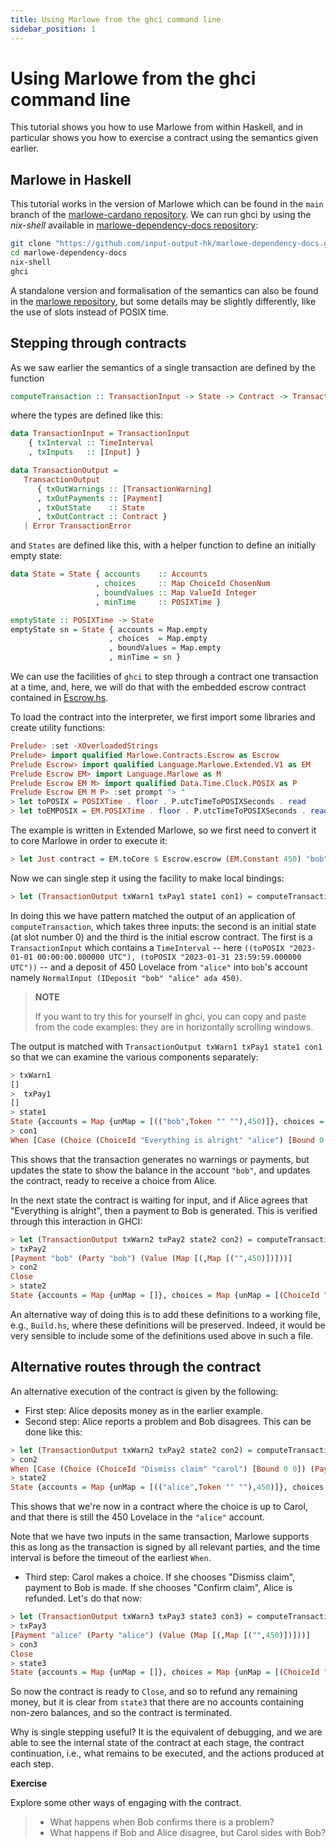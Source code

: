 ```yaml
---
title: Using Marlowe from the ghci command line
sidebar_position: 1
---
```


# Using Marlowe from the ghci command line

This tutorial shows you how to use Marlowe from within Haskell, and in
particular shows you how to exercise a contract using the semantics given
earlier.

## Marlowe in Haskell

This tutorial works in the version of Marlowe which can be found in the
`main` branch of the [marlowe-cardano
repository](https://github.com/input-output-hk/marlowe-cardano). We can
run ghci by using the *nix-shell* available in 
[marlowe-dependency-docs
repository](https://github.com/input-output-hk/marlowe-dependency-docs):

``` bash
git clone "https://github.com/input-output-hk/marlowe-dependency-docs.git"
cd marlowe-dependency-docs
nix-shell
ghci
```

A standalone version and formalisation of the semantics can also be
found in the [marlowe
repository](https://github.com/input-output-hk/marlowe), but some
details may be slightly differently, like the use of slots instead of
POSIX time.

## Stepping through contracts

As we saw earlier the semantics of a single transaction are defined by
the function

``` haskell
computeTransaction :: TransactionInput -> State -> Contract -> TransactionOutput
```

where the types are defined like this:

``` haskell
data TransactionInput = TransactionInput
    { txInterval :: TimeInterval
    , txInputs   :: [Input] }

data TransactionOutput =
   TransactionOutput
      { txOutWarnings :: [TransactionWarning]
      , txOutPayments :: [Payment]
      , txOutState    :: State
      , txOutContract :: Contract }
   | Error TransactionError
```

and `States` are defined like this, with a helper function to define an
initially empty state:

``` haskell
data State = State { accounts    :: Accounts
                   , choices     :: Map ChoiceId ChosenNum
                   , boundValues :: Map ValueId Integer
                   , minTime     :: POSIXTime }

emptyState :: POSIXTime -> State
emptyState sn = State { accounts = Map.empty
                      , choices  = Map.empty
                      , boundValues = Map.empty
                      , minTime = sn }
```

We can use the facilities of `ghci` to step through a contract one
transaction at a time, and, here, we will do that with the embedded
escrow contract contained in
[Escrow.hs](https://github.com/input-output-hk/marlowe-cardano/blob/main/marlowe-contracts/src/Marlowe/Contracts/Escrow.hs).

To load the contract into the interpreter, we first import some libraries
and create utility functions:

``` haskell
Prelude> :set -XOverloadedStrings
Prelude> import qualified Marlowe.Contracts.Escrow as Escrow
Prelude Escrow> import qualified Language.Marlowe.Extended.V1 as EM
Prelude Escrow EM> import Language.Marlowe as M
Prelude Escrow EM M> import qualified Data.Time.Clock.POSIX as P
Prelude Escrow EM M P> :set prompt "> "
> let toPOSIX = POSIXTime . floor . P.utcTimeToPOSIXSeconds . read
> let toEMPOSIX = EM.POSIXTime . floor . P.utcTimeToPOSIXSeconds . read
```

The example is written in Extended Marlowe, so we first need to convert
it to core Marlowe in order to execute it:

``` haskell
> let Just contract = EM.toCore $ Escrow.escrow (EM.Constant 450) "bob" "alice" "carol" (toEMPOSIX "2023-02-01 00:00:00.000000 UTC") (toEMPOSIX "2023-03-01 00:00:00.000000 UTC") (toEMPOSIX "2023-04-01 00:00:00.000000 UTC") (toEMPOSIX "2023-05-01 00:00:00.000000 UTC") :: Maybe Contract
```

Now we can single step it using the facility to make local bindings:

``` haskell
> let (TransactionOutput txWarn1 txPay1 state1 con1) = computeTransaction (TransactionInput (toPOSIX "2023-01-01 00:00:00.000000 UTC", toPOSIX "2023-01-31 23:59:59.000000 UTC") [NormalInput (IDeposit "bob" "alice" ada 450)]) (emptyState 0) contract
```

In doing this we have pattern matched the output of an application of
`computeTransaction`, which takes three inputs: the second is an initial
state (at slot number 0) and the third is the initial escrow contract.
The first is a `TransactionInput` which contains a `TimeInterval`
-- here
`((toPOSIX "2023-01-01 00:00:00.000000 UTC"), (toPOSIX "2023-01-31 23:59:59.000000 UTC"))`
-- and a deposit of 450 Lovelace from `"alice"` into `bob`'s account
namely `NormalInput (IDeposit "bob" "alice" ada 450)`.

> **NOTE** 
> 
> If you want to try this for yourself in ghci, you can copy and paste
> from the code examples: they are in horizontally scrolling windows.

The output is matched with
`TransactionOutput txWarn1 txPay1 state1 con1` so that we can examine
the various components separately:

``` haskell
> txWarn1
[]
>  txPay1
[]
> state1
State {accounts = Map {unMap = [(("bob",Token "" ""),450)]}, choices = Map {unMap = []}, boundValues = Map {unMap = []}, minTime = POSIXTime {getPOSIXTime = 1672531200}}
> con1
When [Case (Choice (ChoiceId "Everything is alright" "alice") [Bound 0 0]) Close,Case (Choice (ChoiceId "Report problem" "alice") [Bound 1 1]) (Pay "bob" (Account "alice") (Token "" "") (Constant 450) (When [Case (Choice (ChoiceId "Confirm problem" "bob") [Bound 1 1]) Close,Case (Choice (ChoiceId "Dispute problem" "bob") [Bound 0 0]) (When [Case (Choice (ChoiceId "Dismiss claim" "carol") [Bound 0 0]) (Pay "alice" (Account "bob") (Token "" "") (Constant 450) Close),Case (Choice (ChoiceId "Confirm claim" "carol") [Bound 1 1]) Close] (POSIXTime {getPOSIXTime = 1682899200}) Close)] (POSIXTime {getPOSIXTime = 1680307200}) Close))] (POSIXTime {getPOSIXTime = 1677628800}) Close
```

This shows that the transaction generates no warnings or payments, but
updates the state to show the balance in the account `"bob"`, and
updates the contract, ready to receive a choice from Alice.

In the next state the contract is waiting for input, and if Alice agrees
that "Everything is alright", then a payment to Bob is generated. This
is verified through this interaction in GHCI:

``` haskell
> let (TransactionOutput txWarn2 txPay2 state2 con2) = computeTransaction (TransactionInput (toPOSIX "2023-02-01 00:00:00.000000 UTC", toPOSIX "2023-02-28 23:59:59.000000 UTC") [NormalInput (IChoice (ChoiceId "Everything is alright" "alice") 0)]) state1 con1
> txPay2
[Payment "bob" (Party "bob") (Value (Map [(,Map [("",450)])]))]
> con2
Close
> state2
State {accounts = Map {unMap = []}, choices = Map {unMap = [(ChoiceId "Everything is alright" "alice",0)]}, boundValues = Map {unMap = []}, minTime = POSIXTime {getPOSIXTime = 1675209600}}
```

An alternative way of doing this is to add these definitions to a
working file, e.g., `Build.hs`, where these definitions will be
preserved. Indeed, it would be very sensible to include some of the
definitions used above in such a file.

## Alternative routes through the contract

An alternative execution of the contract is given by the following: 

-   First step: Alice deposits money as in the earlier example.
-   Second step: Alice reports a problem and Bob disagrees. This can be
    done like this:

``` haskell
> let (TransactionOutput txWarn2 txPay2 state2 con2) = computeTransaction (TransactionInput (toPOSIX "2023-02-01 00:00:00.000000 UTC", toPOSIX "2023-02-28 23:59:59.000000 UTC") [NormalInput (IChoice (ChoiceId "Report problem" "alice") 1), NormalInput (IChoice (ChoiceId "Dispute problem" "bob") 0)]) state1 con1
> con2
When [Case (Choice (ChoiceId "Dismiss claim" "carol") [Bound 0 0]) (Pay "alice" (Account "bob") (Token "" "") (Constant 450) Close),Case (Choice (ChoiceId "Confirm claim" "carol") [Bound 1 1]) Close] (POSIXTime {getPOSIXTime = 1682899200}) Close
> state2
State {accounts = Map {unMap = [(("alice",Token "" ""),450)]}, choices = Map {unMap = [(ChoiceId "Report problem" "alice",1),(ChoiceId "Dispute problem" "bob",0)]}, boundValues = Map {unMap = []}, minTime = POSIXTime {getPOSIXTime = 1675209600}}
```

This shows that we're now in a contract where the choice is up to
Carol, and that there is still the 450 Lovelace in the `"alice"`
account.

Note that we have two inputs in the same transaction, Marlowe supports
this as long as the transaction is signed by all relevant parties, and
the time interval is before the timeout of the earliest `When`.

-   Third step: Carol makes a choice. If she chooses "Dismiss claim",
    payment to Bob is made. If she chooses "Confirm claim", Alice is
    refunded. Let's do that now:

``` haskell
> let (TransactionOutput txWarn3 txPay3 state3 con3) = computeTransaction (TransactionInput (toPOSIX "2023-04-01 00:00:00.000000 UTC", toPOSIX "2023-04-30 23:59:59.000000 UTC") [NormalInput (IChoice (ChoiceId "Confirm claim" "carol") 1)]) state2 con2
> txPay3
[Payment "alice" (Party "alice") (Value (Map [(,Map [("",450)])]))]
> con3
Close
> state3
State {accounts = Map {unMap = []}, choices = Map {unMap = [(ChoiceId "Report problem" "alice",1),(ChoiceId "Dispute problem" "bob",0),(ChoiceId "Confirm claim" "carol",1)]}, boundValues = Map {unMap = []}, minTime = POSIXTime {getPOSIXTime = 1680307200}}
```

So now the contract is ready to `Close`, and so to refund any remaining
money, but it is clear from `state3` that there are no accounts
containing non-zero balances, and so the contract is terminated.

Why is single stepping useful? It is the equivalent of debugging, and we
are able to see the internal state of the contract at each stage, the
contract continuation, i.e., what remains to be executed, and the actions
produced at each step.

**Exercise**

Explore some other ways of engaging with the contract. 
> * What happens when Bob confirms there is a problem? 
> * What happens if Bob and Alice disagree, but Carol sides with Bob?
